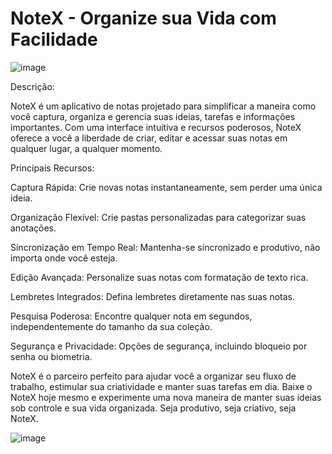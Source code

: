 # NoteX - Organize sua Vida com Facilidade
![image](https://github.com/Madusalves/30-days-30-projects/assets/111824481/e536f8f1-8379-42e5-999b-fd581bc6c02d)


Descrição:

NoteX é um aplicativo de notas projetado para simplificar a maneira como você captura, organiza e gerencia suas ideias, tarefas e informações importantes. Com uma interface intuitiva e recursos poderosos, NoteX oferece a você a liberdade de criar, editar e acessar suas notas em qualquer lugar, a qualquer momento.

Principais Recursos:

Captura Rápida: Crie novas notas instantaneamente, sem perder uma única ideia.

Organização Flexível: Crie pastas personalizadas para categorizar suas anotações.

Sincronização em Tempo Real: Mantenha-se sincronizado e produtivo, não importa onde você esteja.

Edição Avançada: Personalize suas notas com formatação de texto rica.

Lembretes Integrados: Defina lembretes diretamente nas suas notas.

Pesquisa Poderosa: Encontre qualquer nota em segundos, independentemente do tamanho da sua coleção.

Segurança e Privacidade: Opções de segurança, incluindo bloqueio por senha ou biometria.

NoteX é o parceiro perfeito para ajudar você a organizar seu fluxo de trabalho, estimular sua criatividade e manter suas tarefas em dia. 
Baixe o NoteX hoje mesmo e experimente uma nova maneira de manter suas ideias sob controle e sua vida organizada. Seja produtivo, seja criativo, seja NoteX.

![image](https://github.com/Madusalves/30-days-30-projects/assets/111824481/7411bf1b-a677-4ac5-bbf3-3631eadd44f2)
